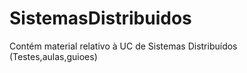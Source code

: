 # SistemasDistribuidos
Contém material relativo à UC  de Sistemas Distribuídos (Testes,aulas,guioes)
